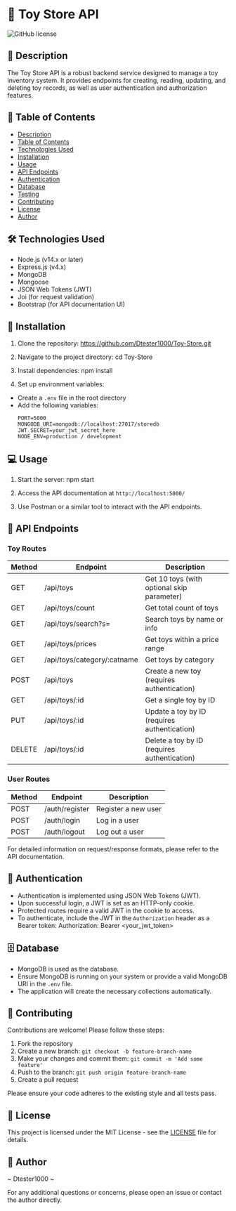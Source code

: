 # 🧸 Toy Store API

![GitHub license](https://img.shields.io/badge/license-MIT-blue.svg)

## 📖 Description

The Toy Store API is a robust backend service designed to manage a toy inventory system.
It provides endpoints for creating, reading, updating, and deleting toy records, as well as user authentication and authorization features.

## 📑 Table of Contents

- [Description](#-description)
- [Table of Contents](#-table-of-contents)
- [Technologies Used](#-technologies-used)
- [Installation](#-installation)
- [Usage](#-usage)
- [API Endpoints](#-api-endpoints)
- [Authentication](#-authentication)
- [Database](#-database)
- [Testing](#-testing)
- [Contributing](#-contributing)
- [License](#-license)
- [Author](#-author)

## 🛠 Technologies Used

- Node.js (v14.x or later)
- Express.js (v4.x)
- MongoDB
- Mongoose
- JSON Web Tokens (JWT)
- Joi (for request validation)
- Bootstrap (for API documentation UI)

## 🚀 Installation

1. Clone the repository:
https://github.com/Dtester1000/Toy-Store.git

2. Navigate to the project directory:
cd Toy-Store

3. Install dependencies:
npm install

4. Set up environment variables:
- Create a `.env` file in the root directory
- Add the following variables:
  ```
  PORT=5000
  MONGODB_URI=mongodb://localhost:27017/storedb
  JWT_SECRET=your_jwt_secret_here
  NODE_ENV=production / development
  ```

## 💻 Usage

1. Start the server:
npm start

2. Access the API documentation at `http://localhost:5000/`
3. Use Postman or a similar tool to interact with the API endpoints.

## 🔗 API Endpoints

### Toy Routes

| Method | Endpoint | Description |
|--------|----------|-------------|
| GET    | /api/toys | Get 10 toys (with optional skip parameter) |
| GET    | /api/toys/count | Get total count of toys |
| GET    | /api/toys/search?s= | Search toys by name or info |
| GET    | /api/toys/prices | Get toys within a price range |
| GET    | /api/toys/category/:catname | Get toys by category |
| POST   | /api/toys | Create a new toy (requires authentication) |
| GET    | /api/toys/:id | Get a single toy by ID |
| PUT    | /api/toys/:id | Update a toy by ID (requires authentication) |
| DELETE | /api/toys/:id | Delete a toy by ID (requires authentication) |

### User Routes

| Method | Endpoint | Description |
|--------|----------|-------------|
| POST   | /auth/register | Register a new user |
| POST   | /auth/login | Log in a user |
| POST   | /auth/logout | Log out a user |

For detailed information on request/response formats, please refer to the API documentation.

## 🔐 Authentication

- Authentication is implemented using JSON Web Tokens (JWT).
- Upon successful login, a JWT is set as an HTTP-only cookie.
- Protected routes require a valid JWT in the cookie to access.
- To authenticate, include the JWT in the `Authorization` header as a Bearer token:
Authorization: Bearer <your_jwt_token>


## 🗄️ Database

- MongoDB is used as the database.
- Ensure MongoDB is running on your system or provide a valid MongoDB URI in the `.env` file.
- The application will create the necessary collections automatically.


## 🤝 Contributing

Contributions are welcome! Please follow these steps:

1. Fork the repository
2. Create a new branch: `git checkout -b feature-branch-name`
3. Make your changes and commit them: `git commit -m 'Add some feature'`
4. Push to the branch: `git push origin feature-branch-name`
5. Create a pull request

Please ensure your code adheres to the existing style and all tests pass.

## 📄 License

This project is licensed under the MIT License - see the [LICENSE](LICENSE) file for details.

## 👤 Author

~ Dtester1000 ~

For any additional questions or concerns, please open an issue or contact the author directly.
